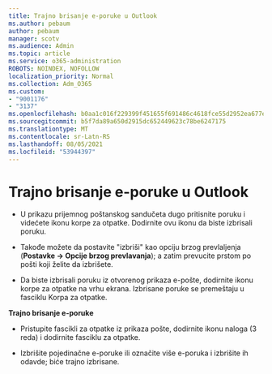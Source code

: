 ```yaml
---
title: Trajno brisanje e-poruke u Outlook
ms.author: pebaum
author: pebaum
manager: scotv
ms.audience: Admin
ms.topic: article
ms.service: o365-administration
ROBOTS: NOINDEX, NOFOLLOW
localization_priority: Normal
ms.collection: Adm_O365
ms.custom:
- "9001176"
- "3137"
ms.openlocfilehash: b0aa1c016f229399f451655f691486c4618fce55d2952ea677edb902349dd270
ms.sourcegitcommit: b5f7da89a650d2915dc652449623c78be6247175
ms.translationtype: MT
ms.contentlocale: sr-Latn-RS
ms.lasthandoff: 08/05/2021
ms.locfileid: "53944397"
---
```

# <a name="permanently-delete-an-email-in-outlook"></a>Trajno brisanje e-poruke u Outlook

- U prikazu prijemnog poštanskog sandučeta dugo pritisnite poruku i videćete ikonu korpe za otpatke. Dodirnite ovu ikonu da biste izbrisali poruku.

- Takođe možete da postavite "izbriši" kao opciju brzog prevlaljenja (**Postavke -> Opcije brzog prevlavanja**); a zatim prevucite prstom po pošti koji želite da izbrišete. 

- Da biste izbrisali poruku iz otvorenog prikaza e-pošte, dodirnite ikonu korpe za otpatke na vrhu ekrana. Izbrisane poruke se premeštaju u fasciklu Korpa za otpatke. 

**Trajno brisanje e-poruke**

- Pristupite fascikli za otpatke iz prikaza pošte, dodirnite ikonu naloga (3 reda) i dodirnite fasciklu za otpatke.

- Izbrišite pojedinačne e-poruke ili označite više e-poruka i izbrišite ih odavde; biće trajno izbrisane.